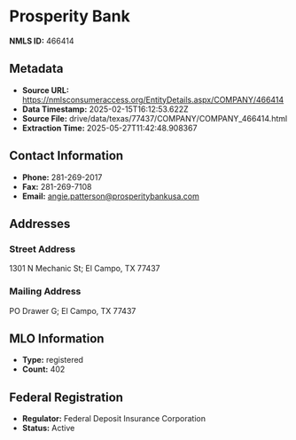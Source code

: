 # Prosperity Bank

**NMLS ID:** 466414

## Metadata
- **Source URL:** https://nmlsconsumeraccess.org/EntityDetails.aspx/COMPANY/466414
- **Data Timestamp:** 2025-02-15T16:12:53.622Z
- **Source File:** drive/data/texas/77437/COMPANY/COMPANY_466414.html
- **Extraction Time:** 2025-05-27T11:42:48.908367

## Contact Information
- **Phone:** 281-269-2017
- **Fax:** 281-269-7108
- **Email:** angie.patterson@prosperitybankusa.com

## Addresses
### Street Address
1301 N Mechanic St; El Campo, TX 77437

### Mailing Address
PO Drawer G; El Campo, TX 77437

## MLO Information
- **Type:** registered
- **Count:** 402

## Federal Registration
- **Regulator:** Federal Deposit Insurance Corporation
- **Status:** Active
